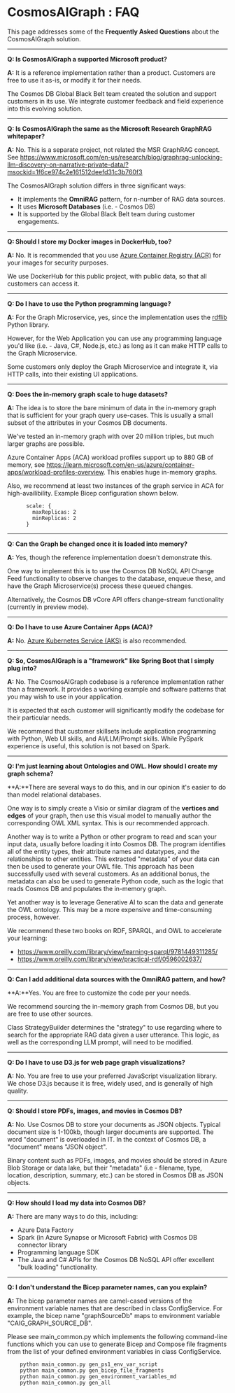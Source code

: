 # CosmosAIGraph : FAQ

This page addresses some of the **Frequently Asked Questions**
about the CosmosAIGraph solution.

---

**Q: Is CosmosAIGraph a supported Microsoft product?**

**A:** It is a reference implementation rather than a product.
Customers are free to use it as-is, or modify it for their needs.

The Cosmos DB Global Black Belt team created the solution and
support customers in its use.  We integrate customer feedback
and field experience into this evolving solution.

---

**Q: Is CosmosAIGraph the same as the Microsoft Research GraphRAG whitepaper?**

**A:** No.  This is a separate project, not related the MSR GraphRAG concept.
See https://www.microsoft.com/en-us/research/blog/graphrag-unlocking-llm-discovery-on-narrative-private-data/?msockid=1f6ce974c2e161512deefd31c3b760f3

The CosmosAIGraph solution differs in three significant ways:

- It implements the **OmniRAG** pattern, for n-number of RAG data sources.
- It uses **Microsoft Databases** (i.e. - Cosmos DB)
- It is supported by the Global Black Belt team during customer engagements.

---

**Q: Should I store my Docker images in DockerHub, too?**

**A:** No.  It is recommended that you use 
[Azure Container Registry (ACR)](https://learn.microsoft.com/en-us/azure/container-registry/) for your images for security purposes.

We use DockerHub for this public project, with public data, 
so that all customers can access it.

---

**Q: Do I have to use the Python programming language?**

**A:** For the Graph Microservice, yes, since the implementation
uses the [rdflib](https://pypi.org/project/rdflib/) Python library.

However, for the Web Application you can use any programming language
you'd like (i.e. - Java, C#, Node.js, etc.) as long as it can make
HTTP calls to the Graph Microservice.

Some customers only deploy the Graph Microservice and integrate
it, via HTTP calls, into their existing UI applications.

---

**Q: Does the in-memory graph scale to huge datasets?**

**A:** The idea is to store the bare minimum of data in the in-memory
graph that is sufficient for your graph query use-cases.  This is
usually a small subset of the attributes in your Cosmos DB documents.

We've tested an in-memory graph with over 20 million triples,
but much larger graphs are possible.

Azure Container Apps (ACA) workload profiles support up to 880 GB of memory, see https://learn.microsoft.com/en-us/azure/container-apps/workload-profiles-overview.  This enables huge in-memory graphs.  

Also, we recommend at least two instances of the graph service in ACA for high-availibility.  Example Bicep configuration shown below.

```
      scale: {
        maxReplicas: 2
        minReplicas: 2
      }
```

---

**Q: Can the Graph be changed once it is loaded into memory?**

**A:** Yes, though the reference implementation doesn't demonstrate this.

One way to implement this is to use the Cosmos DB NoSQL API Change Feed
functionality to observe changes to the database, enqueue these, and
have the Graph Microservice(s) process these queued changes.

Alternatively, the Cosmos DB vCore API offers change-stream functionality
(currently in preview mode).

---

**Q: Do I have to use Azure Container Apps (ACA)?**

**A:** No.  [Azure Kubernetes Service (AKS)](https://learn.microsoft.com/en-us/azure/aks/) is also recommended.

---

**Q: So, CosmosAIGraph is a "framework" like Spring Boot that I simply plug into?**

**A:** No.  The CosmosAIGraph codebase is a reference implementation
rather than a framework.  It provides a working example and software patterns
that you may wish to use in your application.

It is expected that each customer will significantly modify the codebase
for their particular needs.

We recommend that customer skillsets include application programming
with Python, Web UI skills, and AI/LLM/Prompt skills.
While PySpark experience is useful, this solution is not based on Spark.

---

**Q: I'm just learning about Ontologies and OWL.  How should I create my graph schema?**

**A:**There are several ways to do this, and in our opinion it's easier
to do than model relational databases.

One way is to simply create a Visio or similar diagram of the **vertices and edges**
of your graph, then use this visual model to manually author the corresponding
OWL XML syntax.  This is our recommended approach.

Another way is to write a Python or other program to read and scan your input data,
usually before loading it into Cosmos DB.  The program identifies all of the entity
types, their attribute names and datatypes, and the relationships to other
entities.  This extracted "metadata" of your data can then be used to generate
your OWL file.  This approach has been successfully used with several customers.
As an additional bonus, the metadata can also be used to generate Python code,
such as the logic that reads Cosmos DB and populates the in-memory graph.

Yet another way is to leverage Generative AI to scan the data and generate
the OWL ontology.  This may be a more expensive and time-consuming process, 
however.

We recommend these two books on RDF, SPARQL, and OWL to accelerate your learning:
- https://www.oreilly.com/library/view/learning-sparql/9781449311285/
- https://www.oreilly.com/library/view/practical-rdf/0596002637/

---

**Q: Can I add additional data sources with the OmniRAG pattern, and how?**

**A:**Yes.  You are free to customize the code per your needs.

We recommend sourcing the in-memory graph from Cosmos DB, but you 
are free to use other sources.

Class StrategyBuilder determines the "strategy" to use regarding
where to search for the appropriate RAG data given a user utterance.
This logic, as well as the corresponding LLM prompt, will need
to be modified.

---

**Q: Do I have to use D3.js for web page graph visualizations?**

**A:** No.  You are free to use your preferred JavaScript visualization
library.  We chose D3.js because it is free, widely used, and is
generally of high quality.

---

**Q: Should I store PDFs, images, and movies in Cosmos DB?**

**A:** No.  Use Cosmos DB to store your documents as JSON objects.
Typical document size is 1-100kb, though larger documents are supported.
The word "document" is overloaded in IT.  In the context of Cosmos DB,
a "document" means "JSON object".

Binary content such as PDFs, images, and movies should be stored in
Azure Blob Storage or data lake, but their "metadata" (i.e - filename, type, location, description, summary, etc.) can be stored in Cosmos DB
as JSON objects.

---

**Q: How should I load my data into Cosmos DB?**

**A:** There are many ways to do this, including:

- Azure Data Factory
- Spark (in Azure Synapse or Microsoft Fabric) with Cosmos DB connector library
- Programming language SDK
- The Java and C# APIs for the Cosmos DB NoSQL API offer excellent "bulk loading" functionality.

---

**Q: I don't understand the Bicep parameter names, can you explain?**

**A:** The bicep parameter names are camel-cased versions of the environment variable names that are described in class ConfigService.  For example, the bicep name "graphSourceDb" maps to environment variable "CAIG_GRAPH_SOURCE_DB".

Please see main_common.py which implements the following command-line
functions which you can use to generate Bicep and Compose file
fragments from the list of your defined environment variables
in class ConfigService.

```
    python main_common.py gen_ps1_env_var_script
    python main_common.py gen_bicep_file_fragments
    python main_common.py gen_environment_variables_md
    python main_common.py gen_all
```
